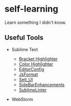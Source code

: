 self-learning
=============

Learn something I didn't know.

## Useful Tools

* Sublime Text
    * [Bracket Highlighter](https://sublime.wbond.net/packages/BracketHighlighter) 
	* [Color Highlighter](https://sublime.wbond.net/packages/Color%20Highlighter)
	* [EditorConfig](https://sublime.wbond.net/packages/EditorConfig)
	* [JsFormat](https://sublime.wbond.net/packages/JsFormat)
	* [Seti_UI](https://sublime.wbond.net/packages/Seti_UI)
	* [SideBarEnhancements](https://sublime.wbond.net/packages/SideBarEnhancements)
	* [SublimeLinter](http://sublime.wbond.net/packages/SublimeLinter)
	
* WebStorm
